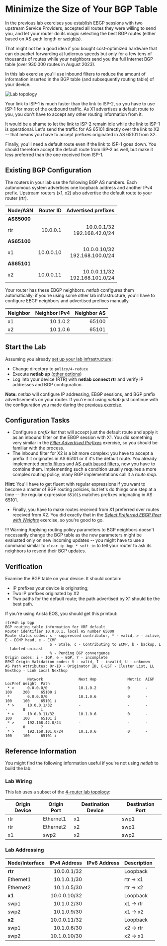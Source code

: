 # Minimize the Size of Your BGP Table

In the previous lab exercises you establish EBGP sessions with two upstream Service Providers, accepted all routes they were willing to send you, and let your router do its magic selecting the best BGP routes (either based on AS-path length or [weights](1-weights.md)).

That might not be a good idea if you bought cost-optimized hardware that can do packet forwarding at ludicrous speeds but only for a few tens of thousands of routes while your neighbors send you the full Internet BGP table (over 930.000 routes in August 2023).

In this lab exercise you'll use inbound filters to reduce the amount of information inserted in the BGP table (and subsequently routing table) of your device.

![Lab topology](topology-stop-transit.png)

Your link to ISP-1 is much faster than the link to ISP-2, so you have to use ISP-1 for most of the outbound traffic. As X1 advertises a default route to you, you don't have to accept any other routing information from it.

It would be a shame to let the link to ISP-2 remain idle while the link to ISP-1 is operational. Let's send the traffic for AS 65101 directly over the link to X2 -- that means you have to accept prefixes originated in AS 65101 from X2.

Finally, you'll need a default route even if the link to ISP-1 goes down. You should therefore accept the default route from ISP-2 as well, but make it less preferred than the one received from ISP-1.

## Existing BGP Configuration

The routers in your lab use the following BGP AS numbers. Each autonomous system advertises one loopback address and another IPv4 prefix. Upstream routers (x1, x2) also advertise the default route to your router (rtr).

| Node/ASN | Router ID | Advertised prefixes |
|----------|----------:|--------------------:|
| **AS65000** ||
| rtr | 10.0.0.1 | 10.0.0.1/32<br>192.168.42.0/24 |
| **AS65100** ||
| x1 | 10.0.0.10 | 10.0.0.10/32<br>192.168.100.0/24 |
| **AS65101** ||
| x2 | 10.0.0.11 | 10.0.0.11/32<br>192.168.101.0/24 |

Your router has these EBGP neighbors. _netlab_ configures them automatically; if you're using some other lab infrastructure, you'll have to configure EBGP neighbors and advertised prefixes manually.

| Neighbor | Neighbor IPv4 | Neighbor AS |
|----------|--------------:|------------:|
| x1 | 10.1.0.2 | 65100 |
| x2 | 10.1.0.6 | 65101 |

## Start the Lab

Assuming you already [set up your lab infrastructure](../1-setup.md):

* Change directory to `policy/4-reduce`
* Execute **netlab up** ([other options](../external/index.md))
* Log into your device (RTR) with **netlab connect rtr** and verify IP addresses and BGP configuration.

**Note:** *netlab* will configure IP addressing, EBGP sessions, and BGP prefix advertisements on your router. If you're not using *netlab* just continue with the configuration you made during the [previous exercise](3-prefix.md).

## Configuration Tasks

* Configure a *prefix list* that will accept just the default route and apply it as an inbound filter on the EBGP session with X1. You did something very similar in the _[Filter Advertised Prefixes](3-prefix.md)_ exercise, so you should be familiar with the process.
* The inbound filter for X2 is a bit more complex: you have to accept a prefix if it originates in AS 65101 or if it's the default route. You already implemented [prefix filters](3-prefix.md) and [AS-path based filters](2-stop-transit.md), now you have to combine them. Implementing such a condition usually requires a more complex routing policy; many BGP implementations call it a *route map*. 

**Hint**: You'll have to get fluent with regular expressions if you want to become a master of BGP routing policies, but let's do things one step at a time -- the regular expression `65101$` matches prefixes originating in AS 65101.

* Finally, you have to make routes received from X1 preferred over routes received from X2. You did exactly that in the _[Select Preferred EBGP Peer with Weights](1-weights.md)_ exercise, so you're good to go.

!!! Warning
    Applying routing policy parameters to BGP neighbors doesn't necessarily change the BGP table as the new parameters might be evaluated only on new incoming updates -- you might have to use a command similar to `clear ip bgp * soft in` to tell your router to ask its neighbors to resend their BGP updates.

## Verification

Examine the BGP table on your device. It should contain:

* IP prefixes your device is originating;
* Two IP prefixes originated by X2
* Two paths for the default route; the path advertised by X1 should be the best path.

If you're using Arista EOS, you should get this printout:

```
rtr#sh ip bgp
BGP routing table information for VRF default
Router identifier 10.0.0.1, local AS number 65000
Route status codes: s - suppressed contributor, * - valid, > - active, E - ECMP head, e - ECMP
                    S - Stale, c - Contributing to ECMP, b - backup, L - labeled-unicast
                    % - Pending BGP convergence
Origin codes: i - IGP, e - EGP, ? - incomplete
RPKI Origin Validation codes: V - valid, I - invalid, U - unknown
AS Path Attributes: Or-ID - Originator ID, C-LST - Cluster List, LL Nexthop - Link Local Nexthop

          Network                Next Hop              Metric  AIGP       LocPref Weight  Path
 * >      0.0.0.0/0              10.1.0.2              0       -          100     200     65100 i
 *        0.0.0.0/0              10.1.0.6              0       -          100     100     65101 i
 * >      10.0.0.1/32            -                     -       -          -       0       i
 * >      10.0.0.11/32           10.1.0.6              0       -          100     100     65101 i
 * >      192.168.42.0/24        -                     -       -          -       0       ?
 * >      192.168.101.0/24       10.1.0.6              0       -          100     100     65101 i
```

## Reference Information

You might find the following information useful if you're not using _netlab_ to build the lab:

### Lab Wiring

This lab uses a subset of the [4-router lab topology](../external/4-router.md):

| Origin Device | Origin Port | Destination Device | Destination Port |
|---------------|-------------|--------------------|------------------|
| rtr | Ethernet1 | x1 | swp1 |
| rtr | Ethernet2 | x2 | swp1 |
| x1 | swp2 | x2 | swp2 |

### Lab Addressing

| Node/Interface | IPv4 Address | IPv6 Address | Description |
|----------------|-------------:|-------------:|-------------|
| **rtr** |  10.0.0.1/32 |  | Loopback |
| Ethernet1 | 10.1.0.1/30 |  | rtr -> x1 |
| Ethernet2 | 10.1.0.5/30 |  | rtr -> x2 |
| **x1** |  10.0.0.10/32 |  | Loopback |
| swp1 | 10.1.0.2/30 |  | x1 -> rtr |
| swp2 | 10.1.0.9/30 |  | x1 -> x2 |
| **x2** |  10.0.0.11/32 |  | Loopback |
| swp1 | 10.1.0.6/30 |  | x2 -> rtr |
| swp2 | 10.1.0.10/30 |  | x2 -> x1 |
